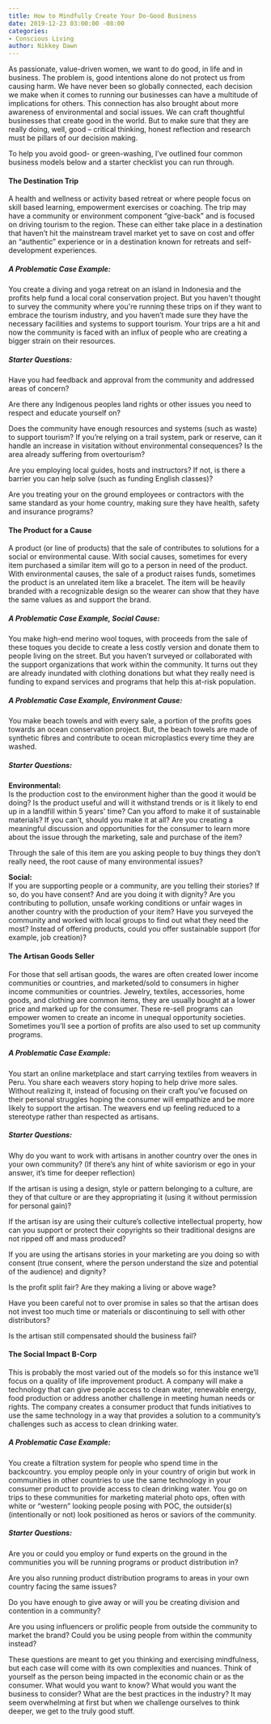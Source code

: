 ```yaml
---
title: How to Mindfully Create Your Do-Good Business
date: 2019-12-23 03:00:00 -08:00
categories:
- Conscious Living
author: Nikkey Dawn
---
```


As passionate, value-driven women, we want to do good, in life and in business. The problem is, good intentions alone do not protect us from causing harm. We have never been so globally connected, each decision we make when it comes to running our businesses can have a multitude of implications for others. This connection has also brought about more awareness of environmental and social issues. We can craft thoughtful businesses that create good in the world. But to make sure that they are really doing, well, good – critical thinking, honest reflection and research must be pillars of our decision making.

To help you avoid good- or green-washing, I’ve outlined four common business models below and a starter checklist you can run through. 

#### The Destination Trip

A health and wellness or activity based retreat or where people focus on skill based learning, empowerment exercises or coaching. The trip may have a community or environment component “give-back” and is focused on driving tourism to the region. These can either take place in a destination that haven’t hit the mainstream travel market yet to save on cost and offer an “authentic” experience or in a destination known for retreats and self-development experiences.

##### A Problematic Case Example:

You create a diving and yoga retreat on an island in Indonesia and the profits help fund a local coral conservation project. But you haven't thought to survey the community where you're running these trips on if they want to embrace the tourism industry, and you haven’t made sure they have the necessary facilities and systems to support tourism. Your trips are a hit and now the community is faced with an influx of people who are creating a bigger strain on their resources. 

##### Starter Questions:

Have you had feedback and approval from the community and addressed areas of concern? 

Are there any Indigenous peoples land rights or other issues you need to respect and educate yourself on?

Does the community have enough resources and systems (such as waste) to support tourism?
If you’re relying on a trail system, park or reserve, can it handle an increase in visitation without environmental consequences? Is the area already suffering from overtourism?

Are you employing local guides, hosts and instructors? If not, is there a barrier you can help solve (such as funding English classes)?

Are you treating your on the ground employees or contractors with the same standard as your home country, making sure they have health, safety and insurance programs?

#### The Product for a Cause

A product (or line of products) that the sale of contributes to solutions for a social or environmental cause. With social causes, sometimes for every item purchased a similar item will go to a person in need of the product. With environmental causes, the sale of a product raises funds, sometimes the product is an unrelated item like a bracelet. The item will be heavily branded with a recognizable design so the wearer can show that they have the same values as and support the brand.
 
##### A Problematic Case Example, Social Cause:

You make high-end merino wool toques, with proceeds from the sale of these toques you decide to create a less costly version and donate them to people living on the street. But you haven’t surveyed or collaborated with the support organizations that work within the community. It turns out they are already inundated with clothing donations but what they really need is funding to expand services and programs that help this at-risk population. 

##### A Problematic Case Example, Environment Cause:

You make beach towels and with every sale, a portion of the profits goes towards an ocean conservation project. But, the beach towels are made of synthetic fibres and contribute to ocean microplastics every time they are washed. 

##### Starter Questions:

**Environmental:**  
 Is the production cost to the environment higher than the good it would be doing?
Is the product useful and will it withstand trends or is it likely to end up in a landfill within 5 years' time?
Can you afford to make it of sustainable materials? If you can’t, should you make it at all?
Are you creating a meaningful discussion and opportunities for the consumer to learn more about the issue through the marketing, sale and purchase of the item?

Through the sale of this item are you asking people to buy things they don’t really need, the root cause of many environmental issues?

**Social:**  
If you are supporting people or a community, are you telling their stories? If so, do you have consent? And are you doing it with dignity?
Are you contributing to pollution, unsafe working conditions or unfair wages in another country with the production of your item?
Have you surveyed the community and worked with local groups to find out what they need the most? 
Instead of offering products, could you offer sustainable support (for example, job creation)?

#### The Artisan Goods Seller

For those that sell artisan goods, the wares are often created lower income communities or countries, and marketed/sold to consumers in higher income communities or countries. Jewelry, textiles, accessories, home goods, and clothing are common items, they are usually bought at a lower price and marked up for the consumer. These re-sell programs can empower women to create an income in unequal opportunity societies. Sometimes you’ll see a portion of profits are also used to set up community programs. 

##### A Problematic Case Example:

You start an online marketplace and start carrying textiles from weavers in Peru. You share each weavers story hoping to help drive more sales. Without realizing it, instead of focusing on their craft you’ve focused on their personal struggles hoping the consumer will empathize and be more likely to support the artisan. The weavers end up feeling reduced to a stereotype rather than respected as artisans. 

##### Starter Questions:

Why do you want to work with artisans in another country over the ones in your own community? (If there’s any hint of white saviorism or ego in your answer, it’s time for deeper reflection)

If the artisan is using a design, style or pattern belonging to a culture, are they of that culture or are they appropriating it (using it without permission for personal gain)? 

If the artisan isy are using their culture’s collective intellectual property, how can you support or protect their copyrights so their traditional designs are not ripped off and mass produced? 

If you are using the artisans stories in your marketing are you doing so with consent (true consent, where the person understand the size and potential of the audience) and dignity? 

Is the profit split fair? Are they making a living or above wage?

Have you been careful not to over promise in sales so that the artisan does not invest too much time or materials or discontinuing to sell with other distributors?

Is the artisan still compensated should the business fail?

#### The Social Impact B-Corp

This is probably the most varied out of the models so for this instance we’ll focus on a quality of life improvement product. A company will make a technology that can give people access to clean water, renewable energy, food production or address another challenge in meeting human needs or rights. The company creates a consumer product that funds initiatives to use the same technology in a way that provides a solution to a community’s challenges such as access to clean drinking water. 

##### A Problematic Case Example:

You create a filtration system for people who spend time in the backcountry. you employ people only in your country of origin but work in communities in other countries to use the same technology in your consumer product to provide access to clean drinking water. You go on trips to these communities for marketing material photo ops, often with white or “western” looking people posing with POC, the outsider(s) (intentionally or not) look positioned as heros or saviors of the community.

##### Starter Questions:

Are you or could you employ or fund experts on the ground in the communities you will be running programs or product distribution in?

Are you also running product distribution programs to areas in your own country facing the same issues?

Do you have enough to give away or will you be creating division and contention in a community?

Are you using influencers or prolific people from outside the community to market the brand? Could you be using people from within the community instead?

These questions are meant to get you thinking and exercising mindfulness, but each case will come with its own complexities and nuances. Think of yourself as the person being impacted in the economic chain or as the consumer. What would you want to know? What would you want the business to consider? What are the best practices in the industry? It may seem overwhelming at first but when we challenge ourselves to think deeper, we get to the truly good stuff.